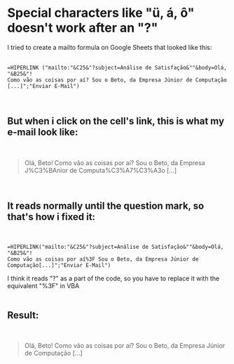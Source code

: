 # Special characters like "ü, á, ô" doesn't work after an "?"

I tried to create a mailto formula on Google Sheets that looked like this:
<br/><br/>
```
=HIPERLINK ("mailto:"&C25&"?subject=Análise de Satisfação&""&body=Olá, "&B25&"!
Como vão as coisas por aí? Sou o Beto, da Empresa Júnior de Computação [...]";"Enviar E-Mail")
```
<br/>

## But when i click on the cell's link, this is what my e-mail look like:
<br/>

>Olá, Beto! Como vão as coisas por aí? Sou o Beto, da Empresa J%C3%BAnior de Computa%C3%A7%C3%A3o [...]

<br/>

## It reads normally until the question mark, so that's how i fixed it:

<br/>

```
=HIPERLINK("mailto:"&C25&"?subject=Análise de Satisfação&""&body=Olá, "&B25&"!
Como vão as coisas por aí%3F Sou o Beto, da Empresa Júnior de Computação[...]";"Enviar E-Mail")
```
I think it reads "?" as a part of the code, so you have to replace it with the equivalent "%3F" in VBA
<br/>
<br/>

## Result:

<br/>

>Olá, Beto! Como vão as coisas por aí? Sou o Beto, da Empresa Júnior de Computação [...]
